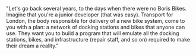 "Let's go back several years, to the days when there were no Boris Bikes.
Imagine that you're a junior developer (that was easy). Transport for London,
the body responsible for delivery of a new bike system, come to you with a plan:
a network of docking stations and bikes that anyone can use. They want you to
build a program that will emulate all the docking stations, bikes, and
infrastructure (repair staff, and so on) required to make their dream a
reality."
